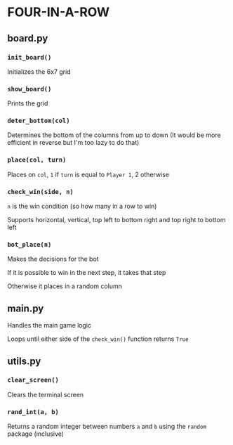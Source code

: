 # FOUR-IN-A-ROW

## board.py

### `init_board()`

Initializes the 6x7 grid

### `show_board()`

Prints the grid

### `deter_bottom(col)`

Determines the bottom of the columns from up to down (It would be more efficient in reverse but I'm too lazy to do that)

### `place(col, turn)`

Places on `col`, `1` if `turn` is equal to `Player 1`, 2 otherwise

### `check_win(side, n)`

`n` is the win condition (so how many in a row to win)

Supports horizontal, vertical, top left to bottom right and top right to bottom left

### `bot_place(n)`

Makes the decisions for the bot

If it is possible to win in the next step, it takes that step

Otherwise it places in a random column

## main.py

Handles the main game logic

Loops until either side of the `check_win()` function returns `True`

## utils.py

### `clear_screen()`

Clears the terminal screen

### `rand_int(a, b)`

Returns a random integer between numbers `a` and `b` using the `random` package (inclusive)
